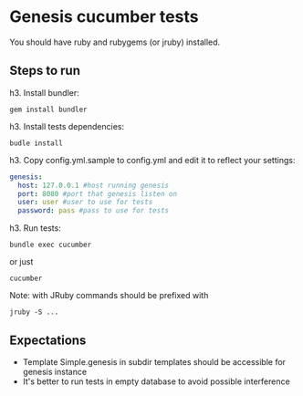 Genesis cucumber tests
======================

You should have ruby and rubygems (or jruby) installed.

Steps to run
------------

h3. Install bundler:

```
gem install bundler
```

h3. Install tests dependencies:

```
budle install
```

h3. Copy config.yml.sample to config.yml and edit it to reflect your settings:

```yaml
genesis:
  host: 127.0.0.1 #host running genesis
  port: 8080 #port that genesis listen on
  user: user #user to use for tests
  password: pass #pass to use for tests
```

h3. Run tests:

```
bundle exec cucumber
```

or just 

```
cucumber
```

Note: with JRuby commands should be prefixed with

```
jruby -S ...
```


Expectations
------------

- Template Simple.genesis in subdir templates should be accessible for genesis instance
- It's better to run tests in empty database to avoid possible interference
